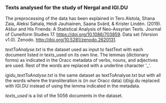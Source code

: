### Texts analysed for the study of Nergal and IGI.DU

The preprocessing of the data has been explained in Tero Alstola, Shana Zaia, Aleksi Sahala, Heidi Jauhiainen, Saana Svärd, & Krister Lindén. (2019). Aššur and His Friends: A Statistical Analysis of Neo-Assyrian Texts. Journal of Cuneiform Studies 17. https://doi.org/10.1086/703859.  Data set (Version v1.0). Zenodo. http://doi.org/10.5281/zenodo.2620131.

*textToAnalyse.txt* is the dataset used as input to fastText with each document listed in texts_used on its own line. The lemmas (dictionary forms) as indicated in the Oracc metadata of verbs, nouns, and adjectives are used. Rest of the words are replaced with a underline character '_'.

*igidu_textToAnalyse.txt* is the same dataset as textToAnalyse.txt but with all the words where the transliteration is (in our Oracc data) (d)igi.du replaced with IGI.DU instead of using the lemma indicated in the metadata.

*texts_used* is a list of the 5056 documents in the dataset.
